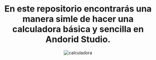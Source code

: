 <div align="center">

# En este repositorio encontrarás una manera simle de hacer una calculadora básica y sencilla en Andorid Studio.




![calculadora](https://github.com/user-attachments/assets/2e86cf03-80df-40c7-a049-db0b214be466)

</div>




